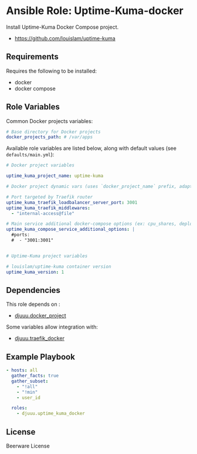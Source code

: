 Ansible Role: Uptime-Kuma-docker
================================

Install Uptime-Kuma Docker Compose project.

- https://github.com/louislam/uptime-kuma

Requirements
------------

Requires the following to be installed:
- docker
- docker compose

Role Variables
--------------

Common Docker projects variables:

```yaml
# Base directory for Docker projects
docker_projects_path: # /var/apps
```

Available role variables are listed below, along with default values (see `defaults/main.yml`):

```yaml
# Docker project variables

uptime_kuma_project_name: uptime-kuma

# Docker project dynamic vars (uses `docker_project_name` prefix, adapt if overridden)

# Port targeted by Traefik router
uptime_kuma_traefik_loadbalancer_server_port: 3001
uptime_kuma_traefik_middlewares:
  - "internal-access@file"

# Main service additional docker-compose options (ex: cpu_shares, deploy, ...)
uptime_kuma_compose_service_additional_options: |
  #ports:
  #  - "3001:3001"


# Uptime-Kuma project variables

# louislam/uptime-kuma container version
uptime_kuma_version: 1
```

Dependencies
------------

This role depends on :
- [djuuu.docker_project](https://github.com/Djuuu/ansible-role-docker-project)

Some variables allow integration with:
- [djuuu.traefik_docker](https://github.com/Djuuu/ansible-role-traefik-docker)

Example Playbook
----------------

```yaml
- hosts: all
  gather_facts: true
  gather_subset:
    - "!all"
    - "!min"
    - user_id

  roles:
    - djuuu.uptime_kuma_docker
```

License
-------

Beerware License
